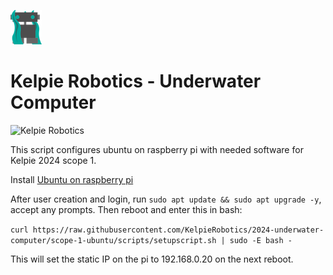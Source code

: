 ![](/docs/images/kelpie_logo.png)
# Kelpie Robotics - Underwater Computer
![Kelpie Robotics](https://img.shields.io/badge/Kelpie_Robotics-Underwater_Computer-00a99d.svg?style=for-the-badge)

This script configures ubuntu on raspberry pi with needed software for Kelpie 2024 scope 1.

Install [Ubuntu on raspberry pi](https://ubuntu.com/download/raspberry-pi/thank-you?version=23.10&architecture=server-arm64+raspi)

After user creation and login, run `sudo apt update && sudo apt upgrade -y`, accept any prompts. Then reboot and enter this in bash:

`curl https://raw.githubusercontent.com/KelpieRobotics/2024-underwater-computer/scope-1-ubuntu/scripts/setupscript.sh | sudo -E bash -`

This will set the static IP on the pi to 192.168.0.20 on the next reboot.
